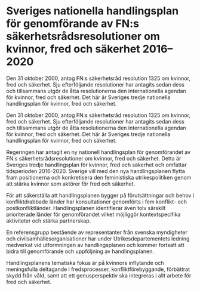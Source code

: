 # Sveriges nationella handlingsplan för genomförande av FN:s säkerhetsrådsresolutioner om kvinnor, fred och säkerhet 2016–2020

Den 31 oktober 2000, antog FN:s säkerhetsråd resolution 1325 om kvinnor, fred och säkerhet. Sju efterföljande resolutioner har antagits sedan dess och tillsammans utgör de åtta resolutionerna den internationella agendan för kvinnor, fred och säkerhet. Det här är Sveriges tredje nationella handlingsplan för kvinnor, fred och säkerhet.

Den 31 oktober 2000, antog FN:s säkerhetsråd resolution 1325 om kvinnor, fred och säkerhet. Sju efterföljande resolutioner har antagits sedan dess och tillsammans utgör de åtta resolutionerna den internationella agendan för kvinnor, fred och säkerhet. Det här är Sveriges tredje nationella handlingsplan för kvinnor, fred och säkerhet.

Regeringen har antagit en ny nationell handlingsplan för genomförandet av FN:s säkerhetsrådsresolutioner om kvinnor, fred och säkerhet. Detta är Sveriges tredje handlingsplan för kvinnor, fred och säkerhet och omfattar tidsperioden 2016-2020. Sverige vill med den nya handlingsplanen flytta fram positionerna och konkretisera den feministiska utrikespolitiken genom att stärka kvinnor som aktörer för fred och säkerhet.

För att säkerställa att handlingsplanen bygger på förutsättningar och behov i konfliktdrabbade länder har konsultationer genomförts i fem konflikt- och postkonfliktländer. Handlingsplanen identifierar även tolv särskilt prioriterade länder för genomförandet vilket möjliggör kontextspecifika aktiviteter och stärka partnerskap.

En referensgrupp bestående av representanter från svenska myndigheter och civilsamhällesorganisationer har under Utrikesdepartementets ledning medverkat vid utformningen av handlingsplanen och kommer fortsatt att bidra till genomförande och uppföljning av handlingsplanen.

Handlingsplanens tematiska fokus är på kvinnors inflytande och meningsfulla deltagande i fredsprocesser, konfliktförebyggande, förbättrat skydd från våld, samt att ett genusperspektiv ska integreras i allt arbete för fred och säkerhet.
